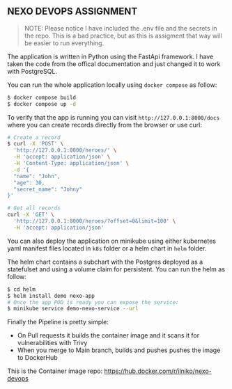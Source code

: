 ## NEXO DEVOPS ASSIGNMENT

> NOTE: Please notice I have included the .env file and the secrets in the repo. This is a bad practice, but as this is assigment that way will be easier to run everything.

The application is written in Python using the FastApi framework. I have taken the code from the offical documentation and just changed it to work with PostgreSQL.

You can run the whole application locally using `docker compose` as follow:
```sh
$ docker compose build
$ docker compose up -d
```
To verify that the app is running you can visit `http://127.0.0.1:8000/docs` where you can create records directly from the browser or use curl:
```sh
# Create a record
$ curl -X 'POST' \
  'http://127.0.0.1:8000/heroes/' \
  -H 'accept: application/json' \
  -H 'Content-Type: application/json' \
  -d '{
  "name": "John",
  "age": 30,
  "secret_name": "Johny"  
}'

# Get all records
curl -X 'GET' \ 
  'http://127.0.0.1:8000/heroes/?offset=0&limit=100' \
  -H 'accept: application/json'
```

You can also deploy the application on minikube using either kubernetes yaml manifest files located in `k8s` folder or a helm chart in `helm` folder.

The helm chart contains a subchart with the Postgres deployed as a statefulset and using a volume claim for persistent.
You can run the helm as follow:
```sh
$ cd helm
$ helm install demo nexo-app
# Once the app POD is ready you can expose the service:
$ minikube service demo-nexo-service --url
```

Finally the Pipeline is pretty simple:
 - On Pull requests it builds the container image and it scans it for vulnerabilities with Trivy
 - When you merge to Main branch, builds and pushes pushes the image to DockerHub

This is the Container image repo: https://hub.docker.com/r/ilniko/nexo-devops